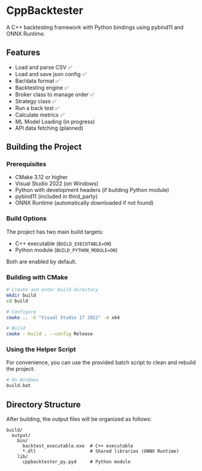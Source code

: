 # CppBacktester

A C++ backtesting framework with Python bindings using pybind11 and ONNX Runtime.

## Features

- Load and parse CSV           ✅
- Load and save json config    ✅
- Bar/data format              ✅
- Backtesting engine           ✅
- Broker class to manage order ✅
- Strategy class               ✅
- Run a back test              ✅
- Calculate metrics            ✅
- ML Model Loading (in progress)
- API data fetching (planned)

## Building the Project

### Prerequisites

- CMake 3.12 or higher
- Visual Studio 2022 (on Windows)
- Python with development headers (if building Python module)
- pybind11 (included in third_party)
- ONNX Runtime (automatically downloaded if not found)

### Build Options

The project has two main build targets:
- C++ executable (`BUILD_EXECUTABLE=ON`)
- Python module (`BUILD_PYTHON_MODULE=ON`)

Both are enabled by default.

### Building with CMake

```bash
# Create and enter build directory
mkdir build
cd build

# Configure
cmake .. -G "Visual Studio 17 2022" -A x64

# Build
cmake --build . --config Release
```

### Using the Helper Script

For convenience, you can use the provided batch script to clean and rebuild the project:

```bash
# On Windows
build.bat
```

## Directory Structure

After building, the output files will be organized as follows:

```
build/
  output/
    bin/
      backtest_executable.exe  # C++ executable
      *.dll                    # Shared libraries (ONNX Runtime)
    lib/
      cppbacktester_py.pyd     # Python module
```

